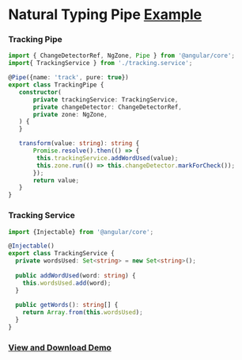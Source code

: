 # Natural Typing Pipe [Example](https://plnkr.co/edit/TkQR0SfAQqJ4MlHlswSe?p=preview)

### Tracking Pipe

``` ts
import { ChangeDetectorRef, NgZone, Pipe } from '@angular/core';
import{ TrackingService } from './tracking.service';

@Pipe({name: 'track', pure: true})
export class TrackingPipe {
   constructor(
       private trackingService: TrackingService,
       private changeDetector: ChangeDetectorRef,
       private zone: NgZone,
   ) {
   }

   transform(value: string): string {
       Promise.resolve().then(() => {
        this.trackingService.addWordUsed(value);
        this.zone.run(() => this.changeDetector.markForCheck()); 
       });
       return value;
   }
}
```

### Tracking Service
``` ts
import {Injectable} from '@angular/core';

@Injectable()
export class TrackingService {
  private wordsUsed: Set<string> = new Set<string>();
  
  public addWordUsed(word: string) {
    this.wordsUsed.add(word);
  }
  
  public getWords(): string[] {
    return Array.from(this.wordsUsed);
  }
}
```
### [View and Download Demo](https://plnkr.co/edit/TkQR0SfAQqJ4MlHlswSe?p=preview)